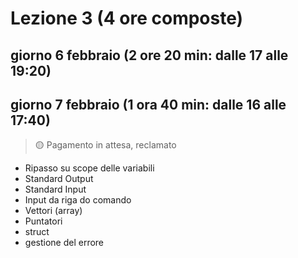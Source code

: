 # Lezione 3 (4 ore composte)
## giorno 6 febbraio (2 ore 20 min: dalle 17 alle 19:20)
## giorno 7 febbraio (1 ora 40 min: dalle 16 alle 17:40) 
> 🟡 Pagamento in attesa, reclamato
- Ripasso su scope delle variabili
- Standard Output 
- Standard Input
- Input da riga do comando
- Vettori (array)
- Puntatori
- struct
- gestione del errore
